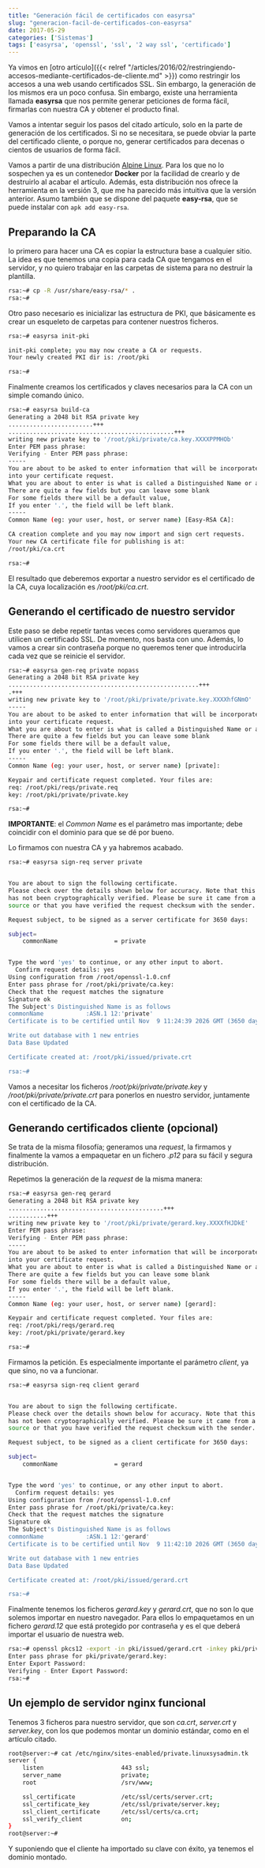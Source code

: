 ```yaml
---
title: "Generación fácil de certificados con easyrsa"
slug: "generacion-facil-de-certificados-con-easyrsa"
date: 2017-05-29
categories: ['Sistemas']
tags: ['easyrsa', 'openssl', 'ssl', '2 way ssl', 'certificado']
---
```


Ya vimos en [otro artículo]({{< relref "/articles/2016/02/restringiendo-accesos-mediante-certificados-de-cliente.md" >}}) como restringir los accesos a una web usando certificados SSL. Sin embargo, la generación de los mismos era un poco confusa. Sin embargo, existe una herramienta llamada **easyrsa** que nos permite generar peticiones de forma fácil, firmarlas con nuestra CA y obtener el producto final.<!--more-->

Vamos a intentar seguir los pasos del citado artículo, solo en la parte de generación de los certificados. Si no se necesitara, se puede obviar la parte del certificado cliente, o porque no, generar certificados para decenas o cientos de usuarios de forma fácil.

Vamos a partir de una distribución [Alpine Linux](https://alpinelinux.org/). Para los que no lo sospechen ya es un contenedor **Docker** por la facilidad de crearlo y de destruirlo al acabar el artículo. Además, esta distribución nos ofrece la herramienta en la versión 3, que me ha parecido más intuitiva que la versión anterior. Asumo también que se dispone del paquete **easy-rsa**, que se puede instalar con `apk add easy-rsa`.

## Preparando la CA

lo primero para hacer una CA es copiar la estructura base a cualquier sitio. La idea es que tenemos una copia para cada CA que tengamos en el servidor, y no quiero trabajar en las carpetas de sistema para no destruir la plantilla.

```bash
rsa:~# cp -R /usr/share/easy-rsa/* .
rsa:~# 
```

Otro paso necesario es inicializar las estructura de PKI, que básicamente es crear un esqueleto de carpetas para contener nuestros ficheros.

```bash
rsa:~# easyrsa init-pki

init-pki complete; you may now create a CA or requests.
Your newly created PKI dir is: /root/pki

rsa:~# 
```

Finalmente creamos los certificados y claves necesarios para la CA con un simple comando único.

```bash
rsa:~# easyrsa build-ca
Generating a 2048 bit RSA private key
........................+++
...............................................+++
writing new private key to '/root/pki/private/ca.key.XXXXPPMHOb'
Enter PEM pass phrase:
Verifying - Enter PEM pass phrase:
-----
You are about to be asked to enter information that will be incorporated
into your certificate request.
What you are about to enter is what is called a Distinguished Name or a DN.
There are quite a few fields but you can leave some blank
For some fields there will be a default value,
If you enter '.', the field will be left blank.
-----
Common Name (eg: your user, host, or server name) [Easy-RSA CA]:

CA creation complete and you may now import and sign cert requests.
Your new CA certificate file for publishing is at:
/root/pki/ca.crt

rsa:~# 
```

El resultado que deberemos exportar a nuestro servidor es el certificado de la CA, cuya localización es */root/pki/ca.crt*.

## Generando el certificado de nuestro servidor

Este paso se debe repetir tantas veces como servidores queramos que utilicen un certificado SSL. De momento, nos basta con uno. Además, lo vamos a crear sin contraseña porque no queremos tener que introducirla cada vez que se reinicie el servidor.

```bash
rsa:~# easyrsa gen-req private nopass
Generating a 2048 bit RSA private key
......................................................+++
.+++
writing new private key to '/root/pki/private/private.key.XXXXhfGNmO'
-----
You are about to be asked to enter information that will be incorporated
into your certificate request.
What you are about to enter is what is called a Distinguished Name or a DN.
There are quite a few fields but you can leave some blank
For some fields there will be a default value,
If you enter '.', the field will be left blank.
-----
Common Name (eg: your user, host, or server name) [private]:

Keypair and certificate request completed. Your files are:
req: /root/pki/reqs/private.req
key: /root/pki/private/private.key

rsa:~# 
```

**IMPORTANTE**: el *Common Name* es el parámetro mas importante; debe coincidir con el dominio para que se dé por bueno.

Lo firmamos con nuestra CA y ya habremos acabado.

```bash
rsa:~# easyrsa sign-req server private


You are about to sign the following certificate.
Please check over the details shown below for accuracy. Note that this request
has not been cryptographically verified. Please be sure it came from a trusted
source or that you have verified the request checksum with the sender.

Request subject, to be signed as a server certificate for 3650 days:

subject=
    commonName                = private


Type the word 'yes' to continue, or any other input to abort.
  Confirm request details: yes
Using configuration from /root/openssl-1.0.cnf
Enter pass phrase for /root/pki/private/ca.key:
Check that the request matches the signature
Signature ok
The Subject's Distinguished Name is as follows
commonName            :ASN.1 12:'private'
Certificate is to be certified until Nov  9 11:24:39 2026 GMT (3650 days)

Write out database with 1 new entries
Data Base Updated

Certificate created at: /root/pki/issued/private.crt

rsa:~# 
```

Vamos a necesitar los ficheros */root/pki/private/private.key* y */root/pki/private/private.crt* para ponerlos en nuestro servidor, juntamente con el certificado de la CA.

## Generando certificados cliente (opcional)

Se trata de la misma filosofía; generamos una *request*, la firmamos y finalmente la vamos a empaquetar en un fichero *.p12* para su fácil y segura distribución.

Repetimos la generación de la *request* de la misma manera:

```bash
rsa:~# easyrsa gen-req gerard
Generating a 2048 bit RSA private key
............................................+++
...........+++
writing new private key to '/root/pki/private/gerard.key.XXXXfHJDkE'
Enter PEM pass phrase:
Verifying - Enter PEM pass phrase:
-----
You are about to be asked to enter information that will be incorporated
into your certificate request.
What you are about to enter is what is called a Distinguished Name or a DN.
There are quite a few fields but you can leave some blank
For some fields there will be a default value,
If you enter '.', the field will be left blank.
-----
Common Name (eg: your user, host, or server name) [gerard]:

Keypair and certificate request completed. Your files are:
req: /root/pki/reqs/gerard.req
key: /root/pki/private/gerard.key

rsa:~# 
```

Firmamos la petición. Es especialmente importante el parámetro *client*, ya que sino, no va a funcionar.

```bash
rsa:~# easyrsa sign-req client gerard


You are about to sign the following certificate.
Please check over the details shown below for accuracy. Note that this request
has not been cryptographically verified. Please be sure it came from a trusted
source or that you have verified the request checksum with the sender.

Request subject, to be signed as a client certificate for 3650 days:

subject=
    commonName                = gerard


Type the word 'yes' to continue, or any other input to abort.
  Confirm request details: yes
Using configuration from /root/openssl-1.0.cnf
Enter pass phrase for /root/pki/private/ca.key:
Check that the request matches the signature
Signature ok
The Subject's Distinguished Name is as follows
commonName            :ASN.1 12:'gerard'
Certificate is to be certified until Nov  9 11:42:10 2026 GMT (3650 days)

Write out database with 1 new entries
Data Base Updated

Certificate created at: /root/pki/issued/gerard.crt

rsa:~# 
```

Finalmente tenemos los ficheros *gerard.key* y *gerard.crt*, que no son lo que solemos importar en nuestro navegador. Para ellos lo empaquetamos en un fichero *gerard.12* que está protegido por contraseña y es el que deberá importar el usuario de nuestra web.

```bash
rsa:~# openssl pkcs12 -export -in pki/issued/gerard.crt -inkey pki/private/gerard.key -out gerard.p12
Enter pass phrase for pki/private/gerard.key:
Enter Export Password:
Verifying - Enter Export Password:
rsa:~# 
```

## Un ejemplo de servidor nginx funcional

Tenemos 3 ficheros para nuestro servidor, que son *ca.crt*, *server.crt* y *server.key*, con los que podemos montar un dominio estándar, como en el artículo citado.

```bash
root@server:~# cat /etc/nginx/sites-enabled/private.linuxsysadmin.tk
server {
    listen                      443 ssl;
    server_name                 private;
    root                        /srv/www;

    ssl_certificate             /etc/ssl/certs/server.crt;
    ssl_certificate_key         /etc/ssl/private/server.key;
    ssl_client_certificate      /etc/ssl/certs/ca.crt;
    ssl_verify_client           on;
}
root@server:~#
```

Y suponiendo que el cliente ha importado su clave con éxito, ya tenemos el dominio montado.
